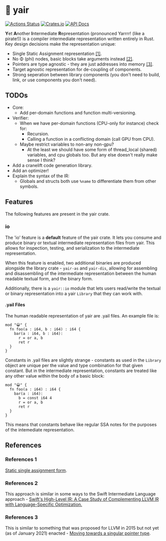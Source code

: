# 🦜 yair

[![Actions Status](https://github.com/sheredom/yair/workflows/Rust/badge.svg)](https://github.com/sheredom/yair/actions)
[![Crates.io](https://img.shields.io/crates/v/yair.svg)](https://crates.io/crates/yair)
[![API Docs](https://docs.rs/mio/badge.svg)](https://docs.rs/yair)

**Y**et **A**nother **I**ntermediate **R**epresentation (pronounced Yarrrr! (like a pirate!)) is a compiler intermediate representation written entirely in Rust. Key design decisions make the representation unique:

- Single Static Assignment representation [\[1\]](#References-1).
- No Φ (phi) nodes, basic blocks take arguments instead [\[2\]](#References-2).
- Pointers are type agnostic - they are just addresses into memory [\[3\]](#References-3).
- Target agnostic representation for de-coupling of components.
- Strong seperation between library components (you don't need to build, link, or use components you don't need).

## TODOs

- Core:
  - Add per-domain functions and function multi-versioning.
- Verifier:
  - When we have per-domain functions (CPU-only for instance) check for:
    - Recursion.
    - Calling a function in a conflicting domain (call GPU from CPU).
  - Maybe restrict variables to non-any non-gpu?
    - At the least we should have some form of thread_local (shared) variables, and cpu globals too. But any else doesn't really make sense I think?
- Add a cranelift code generation library.
- Add an optimizer!
- Explain the syntax of the IR:
  - Globals and structs both use `%name` to differentiate them from other symbols.

## Features

The following features are present in the yair crate.

### io

The 'io' feature is a **default** feature of the yair crate. It lets you consume and produce binary or textual intermediate representation files from yair. This allows for inspection, testing, and serialization to the intermediate representation.

When this feature is enabled, two additional binaries are produced alongside the library crate - `yair-as` and `yair-dis`, allowing for assembling and disassembling of the intermediate representation between the human readable textual form, and the binary form.

Additionally, there is a `yair::io` module that lets users read/write the textual or binary representation into a yair `Library` that they can work with.

#### .yail Files

The human readable representation of yair are .yail files. An example file is:

```
mod "😀" {
  fn foo(a : i64, b : i64) : i64 {
    bar(a : i64, b : i64):
      r = or a, b
      ret r
  }
}
```

Constants in .yail files are slightly strange - constants as used in the `Library` object are unique per the value and type combination for that given constant. But in the intermediate representation, constants are treated like any other value within the body of a basic block:

```
mod "😀" {
  fn foo(a : i64) : i64 {
    bar(a : i64):
      b = const i64 4
      r = or a, b
      ret r
  }
}
```

This means that constants behave like regular SSA notes for the purposes of the intemediate representation.

## References

### References 1

[Static single assignment form](https://en.wikipedia.org/wiki/Static_single_assignment_form).

### References 2

This approach is similar in some ways to the Swift Intermediate Language approach - [Swift's High-Level IR: A Case Study of Complementing LLVM IR with Language-Specific Optimization.](https://llvm.org/devmtg/2015-10/#talk7)

### References 3

This is similar to something that was proposed for LLVM in 2015 but not yet (as of January 2021) enacted - [Moving towards a singular pointer type](https://lists.llvm.org/pipermail/llvm-dev/2015-February/081822.html).
